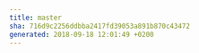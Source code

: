 ```yaml
---
title: master
sha: 716d9c2256ddbba2417fd39053a891b870c43472
generated: 2018-09-18 12:01:49 +0200
---
```

